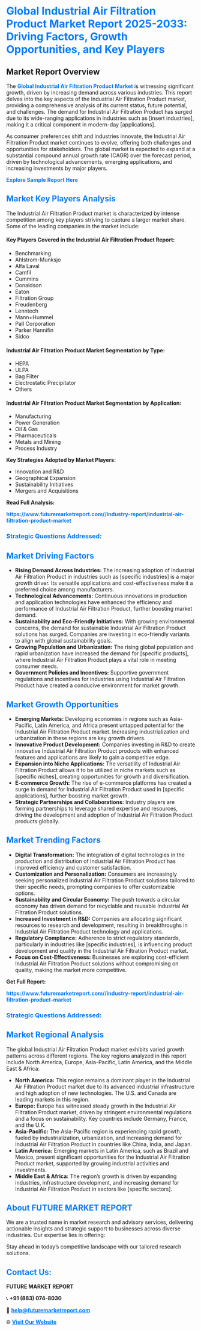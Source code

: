 <h1 style="color: #007BFF;">Global Industrial Air Filtration Product Market Report 2025-2033: Driving Factors, Growth Opportunities, and Key Players</h1>

<section id="overview">
<h2>Market Report Overview</h2>
<p>The <a href="https://www.futuremarketreport.com//industry-report/industrial-air-filtration-product-market" style="color: #007BFF; text-decoration: none;"><strong>Global Industrial Air Filtration Product Market</strong></a> is witnessing significant growth, driven by increasing demand across various industries. This report delves into the key aspects of the Industrial Air Filtration Product market, providing a comprehensive analysis of its current status, future potential, and challenges. The demand for Industrial Air Filtration Product has surged due to its wide-ranging applications in industries such as [insert industries], making it a critical component in modern-day [applications].</p>
<p>As consumer preferences shift and industries innovate, the Industrial Air Filtration Product market continues to evolve, offering both challenges and opportunities for stakeholders. The global market is expected to expand at a substantial compound annual growth rate (CAGR) over the forecast period, driven by technological advancements, emerging applications, and increasing investments by major players.</p>
</section>

<section id="overview">
<p><a href="https://www.futuremarketreport.com//request-sample/reportId=54086" style="color: #007BFF; text-decoration: none;"><strong>Explore Sample Report Here</strong></a></p>
</section>

<section id="key-players">
<h2 style="color: #007BFF;">Market Key Players Analysis</h2>
<p>The Industrial Air Filtration Product market is characterized by intense competition among key players striving to capture a larger market share. Some of the leading companies in the market include:</p>
<h4>Key Players Covered in the Industrial Air Filtration Product Report:</h4>
<ul><li>Benchmarking</li><li>Ahlstrom-Munksjo</li><li>Alfa Laval</li><li>Camfil</li><li>Cummins</li><li>Donaldson</li><li>Eaton</li><li>Filtration Group</li><li>Freudenberg</li><li>Lenntech</li><li>Mann+Hummel</li><li>Pall Corporation</li><li>Parker Hannifin</li><li>Sidco</li></ul>
<h4>Industrial Air Filtration Product Market Segmentation by Type:</h4>
<ul><li>HEPA</li><li>ULPA</li><li>Bag Filter</li><li>Electrostatic Precipitator</li><li>Others</li></ul>

<h4>Industrial Air Filtration Product Market Segmentation by Application:</h4>
<ul><li>Manufacturing</li><li>Power Generation</li><li>Oil &amp; Gas</li><li>Pharmaceuticals</li><li>Metals and Mining</li><li>Process Industry</li></ul>
<p><strong>Key Strategies Adopted by Market Players:</strong></p>
<ul>
<li>Innovation and R&D</li>
<li>Geographical Expansion</li>
<li>Sustainability Initiatives</li>
<li>Mergers and Acquisitions</li>
</ul>
</section>

<section>
<p><strong>Read Full Analysis: </strong></p><a href="https://www.futuremarketreport.com//industry-report/industrial-air-filtration-product-market" style="color: #007BFF; text-decoration: none;"><strong>https://www.futuremarketreport.com//industry-report/industrial-air-filtration-product-market</strong></a>
<h3 style="color: #007BFF;">Strategic Questions Addressed:</h3>
</section>

<section id="driving-factors">
<h2 style="color: #007BFF;">Market Driving Factors</h2>
<ul>
<li><strong>Rising Demand Across Industries:</strong> The increasing adoption of Industrial Air Filtration Product in industries such as [specific industries] is a major growth driver. Its versatile applications and cost-effectiveness make it a preferred choice among manufacturers.</li>
<li><strong>Technological Advancements:</strong> Continuous innovations in production and application technologies have enhanced the efficiency and performance of Industrial Air Filtration Product, further boosting market demand.</li>
<li><strong>Sustainability and Eco-Friendly Initiatives:</strong> With growing environmental concerns, the demand for sustainable Industrial Air Filtration Product solutions has surged. Companies are investing in eco-friendly variants to align with global sustainability goals.</li>
<li><strong>Growing Population and Urbanization:</strong> The rising global population and rapid urbanization have increased the demand for [specific products], where Industrial Air Filtration Product plays a vital role in meeting consumer needs.</li>
<li><strong>Government Policies and Incentives:</strong> Supportive government regulations and incentives for industries using Industrial Air Filtration Product have created a conducive environment for market growth.</li>
</ul>
</section>

<section id="growth-opportunities">
<h2 style="color: #007BFF;">Market Growth Opportunities</h2>
<ul>
<li><strong>Emerging Markets:</strong> Developing economies in regions such as Asia-Pacific, Latin America, and Africa present untapped potential for the Industrial Air Filtration Product market. Increasing industrialization and urbanization in these regions are key growth drivers.</li>
<li><strong>Innovative Product Development:</strong> Companies investing in R&D to create innovative Industrial Air Filtration Product products with enhanced features and applications are likely to gain a competitive edge.</li>
<li><strong>Expansion into Niche Applications:</strong> The versatility of Industrial Air Filtration Product allows it to be utilized in niche markets such as [specific niches], creating opportunities for growth and diversification.</li>
<li><strong>E-commerce Growth:</strong> The rise of e-commerce platforms has created a surge in demand for Industrial Air Filtration Product used in [specific applications], further boosting market growth.</li>
<li><strong>Strategic Partnerships and Collaborations:</strong> Industry players are forming partnerships to leverage shared expertise and resources, driving the development and adoption of Industrial Air Filtration Product products globally.</li>
</ul>
</section>

<section id="trending-factors">
<h2 style="color: #007BFF;">Market Trending Factors</h2>
<ul>
<li><strong>Digital Transformation:</strong> The integration of digital technologies in the production and distribution of Industrial Air Filtration Product has improved efficiency and customer satisfaction.</li>
<li><strong>Customization and Personalization:</strong> Consumers are increasingly seeking personalized Industrial Air Filtration Product solutions tailored to their specific needs, prompting companies to offer customizable options.</li>
<li><strong>Sustainability and Circular Economy:</strong> The push towards a circular economy has driven demand for recyclable and reusable Industrial Air Filtration Product solutions.</li>
<li><strong>Increased Investment in R&D:</strong> Companies are allocating significant resources to research and development, resulting in breakthroughs in Industrial Air Filtration Product technology and applications.</li>
<li><strong>Regulatory Compliance:</strong> Adherence to strict regulatory standards, particularly in industries like [specific industries], is influencing product development and quality in the Industrial Air Filtration Product market.</li>
<li><strong>Focus on Cost-Effectiveness:</strong> Businesses are exploring cost-efficient Industrial Air Filtration Product solutions without compromising on quality, making the market more competitive.</li>
</ul>
</section>

<section>
<p><strong>Get Full Report: </strong></p><a href="https://www.futuremarketreport.com//industry-report/industrial-air-filtration-product-market" style="color: #007BFF; text-decoration: none;"><strong>https://www.futuremarketreport.com//industry-report/industrial-air-filtration-product-market</strong></a>
<h3 style="color: #007BFF;">Strategic Questions Addressed:</h3>
</section>


<section id="regional-analysis">
<h2 style="color: #007BFF;">Market Regional Analysis</h2>
<p>The global Industrial Air Filtration Product market exhibits varied growth patterns across different regions. The key regions analyzed in this report include North America, Europe, Asia-Pacific, Latin America, and the Middle East & Africa:</p>
<ul>
<li><strong>North America:</strong> This region remains a dominant player in the Industrial Air Filtration Product market due to its advanced industrial infrastructure and high adoption of new technologies. The U.S. and Canada are leading markets in this region.</li>
<li><strong>Europe:</strong> Europe has witnessed steady growth in the Industrial Air Filtration Product market, driven by stringent environmental regulations and a focus on sustainability. Key countries include Germany, France, and the U.K.</li>
<li><strong>Asia-Pacific:</strong> The Asia-Pacific region is experiencing rapid growth, fueled by industrialization, urbanization, and increasing demand for Industrial Air Filtration Product in countries like China, India, and Japan.</li>
<li><strong>Latin America:</strong> Emerging markets in Latin America, such as Brazil and Mexico, present significant opportunities for the Industrial Air Filtration Product market, supported by growing industrial activities and investments.</li>
<li><strong>Middle East & Africa:</strong> The region’s growth is driven by expanding industries, infrastructure development, and increasing demand for Industrial Air Filtration Product in sectors like [specific sectors].</li>
</ul>
</section>

<footer>
<h2 style="color: #007BFF;">About FUTURE MARKET REPORT</h2>
<p>We are a trusted name in market research and advisory services, delivering actionable insights and strategic support to businesses across diverse industries. Our expertise lies in offering:</p>

<p>Stay ahead in today’s competitive landscape with our tailored research solutions.</p>

<h2 style="color: #007BFF;">Contact Us:</h2>
<p><strong>FUTURE MARKET REPORT</strong></p>
<p>📞 <strong>+91 (883) 074-8030</strong></p>
<p>📧 <strong><a href="mailto:help@futuremarketreport.com" style="color: #007BFF;">help@futuremarketreport.com</a></strong></p>
<p>🌐 <strong><a href="https://www.futuremarketreport.com/" style="color: #007BFF;">Visit Our Website</a></strong></p>
</footer>